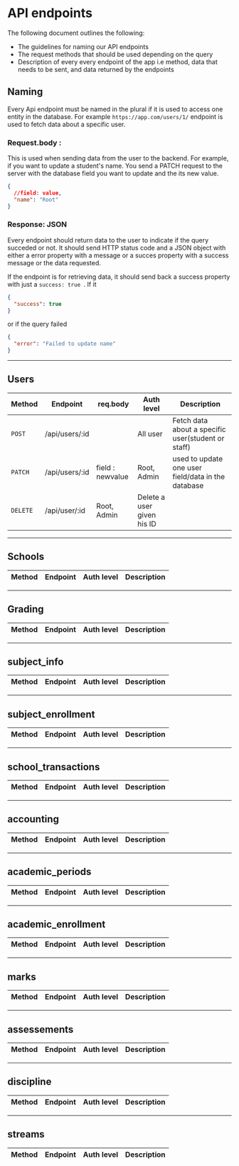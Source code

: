 # API endpoints

The following document outlines the following:

- The guidelines for naming our API endpoints
- The request methods that should be used depending on the query
- Description of every every endpoint of the app i.e method, data that needs to be sent, and data returned by the endpoints

## Naming

Every Api endpoint must be named in the plural if it is used to access one entity in the database. For example `https://app.com/users/1/` endpoint is used to fetch data about a specific user.

### Request.body :

This is used when sending data from the user to the backend. For example, if you want to update a student's name. You send a PATCH request to the server with the database field you want to update and the its new value.

```json
{
  //field: value,
  "name": "Root"
}
```

### **Response**: JSON

Every endpoint should return data to the user to indicate if the query succeded or not. It should send HTTP status code and a JSON object with either a error property with a message or a succes property with a success message or the data requested.

If the endpoint is for retrieving data, it should send back a success property with just a `success: true `. If it

```json
{
  "success": true
}
```

or if the query failed

```json
{
  "error": "Failed to update name"
}
```

---

## Users

| Method    | Endpoint       | req.body         | Auth level                 | Description                                        |
| --------- | -------------- | ---------------- | -------------------------- | -------------------------------------------------- |
| `POST`    | /api/users/:id |                  | All user                   | Fetch data about a specific user(student or staff) |
| `PATCH`   | /api/users/:id | field : newvalue | Root, Admin                | used to update one user field/data in the database |
| `DELETE ` | /api/user/:id  | Root, Admin      | Delete a user given his ID |

---

## Schools

| Method | Endpoint | Auth level | Description |
| ------ | -------- | ---------- | ----------- |

---

## Grading

| Method | Endpoint | Auth level | Description |
| ------ | -------- | ---------- | ----------- |

---

## subject_info

| Method | Endpoint | Auth level | Description |
| ------ | -------- | ---------- | ----------- |

---

## subject_enrollment

| Method | Endpoint | Auth level | Description |
| ------ | -------- | ---------- | ----------- |

---

## school_transactions

| Method | Endpoint | Auth level | Description |
| ------ | -------- | ---------- | ----------- |

---

## accounting

| Method | Endpoint | Auth level | Description |
| ------ | -------- | ---------- | ----------- |

---

## academic_periods

| Method | Endpoint | Auth level | Description |
| ------ | -------- | ---------- | ----------- |

---

## academic_enrollment

| Method | Endpoint | Auth level | Description |
| ------ | -------- | ---------- | ----------- |

---

## marks

| Method | Endpoint | Auth level | Description |
| ------ | -------- | ---------- | ----------- |

---

## assessements

| Method | Endpoint | Auth level | Description |
| ------ | -------- | ---------- | ----------- |

---

## discipline

| Method | Endpoint | Auth level | Description |
| ------ | -------- | ---------- | ----------- |

---

## streams

| Method | Endpoint | Auth level | Description |
| ------ | -------- | ---------- | ----------- |
